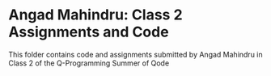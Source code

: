 # Angad Mahindru: Class 2 Assignments and Code
This folder contains code and assignments submitted by Angad Mahindru in Class 2 of the Q-Programming Summer of Qode